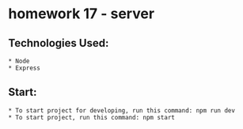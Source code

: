 # homework 17 - server

 ## Technologies Used:
    * Node
    * Express
 ## Start:
    * To start project for developing, run this command: npm run dev
    * To start project, run this command: npm start